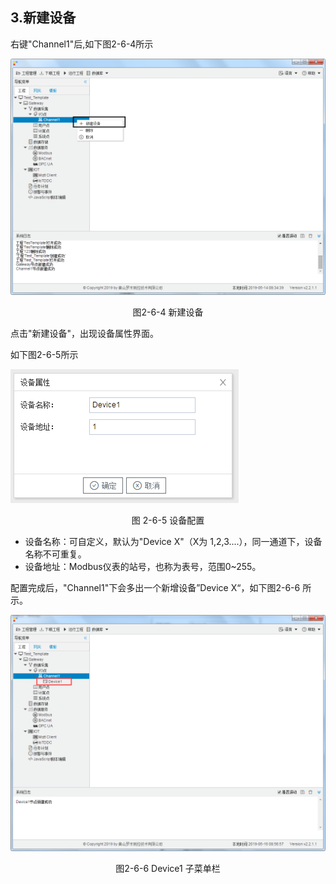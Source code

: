 ## 3.新建设备

右键"Channel1"后,如下图2-6-4所示   

![](../../assets/新建设备.jpg)

<center>图2-6-4 新建设备</center>

点击"新建设备"，出现设备属性界面。

如下图2-6-5所示

![1557110284778](assets/设备配置.png)

<center> 图 2-6-5  设备配置</center>

- 设备名称：可自定义，默认为"Device X"（X为 1,2,3....），同一通道下，设备名称不可重复。
- 设备地址：Modbus仪表的站号，也称为表号，范围0~255。

配置完成后，"Channel1"下会多出一个新增设备”Device X“，如下图2-6-6 所示。

![](../../assets/Device子菜单栏.png)

<center>图2-6-6 Device1 子菜单栏</center>

